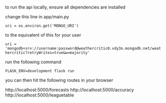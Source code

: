 to run the api locally, ensure all dependencies are installed

change this line in app/main.py

```uri = os.environ.get('MONGO_URI')```

to the equivalent of this for your user

```uri = 'mongodb+srv://username:password@weathercritic0.vdy3o.mongodb.net/weathercritic?retryWrites=true&w=majority'```

run the following command

```FLASK_ENV=development flask run```

you can then hit the following routes in your browser

http://localhost:5000/forecasts
http://localhost:5000/accuracy
http://localhost:5000/leaguetable